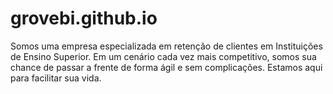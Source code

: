 # grovebi.github.io
Somos uma empresa especializada em retenção de clientes em Instituições de Ensino Superior. Em um cenário cada vez mais competitivo, somos sua chance de passar a frente de forma ágil e sem complicações. Estamos aqui para facilitar sua vida.
